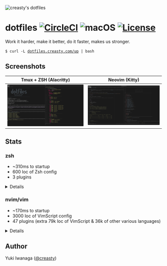 ![creasty's dotfiles](https://user-images.githubusercontent.com/1695538/117818019-254abb00-b2a3-11eb-8676-5cd1415ce2b5.png)

dotfiles [![CircleCI](https://circleci.com/gh/creasty/dotfiles.svg?style=svg)](https://circleci.com/gh/creasty/dotfiles) ![macOS](https://img.shields.io/badge/platform-macOS-lightgray.svg) [![License](https://img.shields.io/github/license/creasty/dotfiles.svg)](./LICENSE.txt)
========

Work it harder, make it better, do it faster, makes us stronger.

<pre><code>$ curl -L <a href="http://dotfiles.creasty.com/up">dotfiles.creasty.com/up</a> | bash</code></pre>

Screenshots
-----------

| Tmux + ZSH (Alacritty) | Neovim (Kitty) |
|---|---|
| ![](./docs/images/screenshots/tmux.png) | ![](./docs/images/screenshots/neovim.png) |

Stats
-----

### zsh

- ~310ms to startup
- 600 loc of Zsh config
- 3 plugins

<details>

```sh-session
$ repeat 5 ( time zsh -i -c exit ; sleep 0.1 )
zsh -i -c exit  0.14s user 0.15s system 98% cpu 0.299 total
zsh -i -c exit  0.15s user 0.16s system 100% cpu 0.314 total
zsh -i -c exit  0.15s user 0.16s system 101% cpu 0.311 total
zsh -i -c exit  0.15s user 0.16s system 100% cpu 0.310 total
zsh -i -c exit  0.15s user 0.16s system 101% cpu 0.312 total
```

```sh-session
$ cloc --exclude-dir=plugins shell/zsh
       6 text files.
       6 unique files.
       4 files ignored.

github.com/AlDanial/cloc v 1.84  T=0.01 s (321.4 files/s, 63158.0 lines/s)
-------------------------------------------------------------------------------
Language                     files          blank        comment           code
-------------------------------------------------------------------------------
zsh                              4            127             92            567
-------------------------------------------------------------------------------
SUM:                             4            127             92            567
-------------------------------------------------------------------------------
```

```sh-session
$ ls shell/zsh/plugins | wc -l
       3
```

Profiling:

```sh-session
$ ZSH_PROF_ENABLED=1 zsh -i -c exit
```

</details>

### nvim/vim

- ~170ms to startup
- 3000 loc of VimScript config
- 47 plugins (extra 79k loc of VimScript & 36k of other various languages)

<details>

```sh-session
$ repeat 5 ( time nvim --headless -c quit ; sleep 0.1 )
nvim --headless -c quit  0.16s user 0.07s system 137% cpu 0.168 total
nvim --headless -c quit  0.15s user 0.07s system 139% cpu 0.157 total
nvim --headless -c quit  0.16s user 0.07s system 138% cpu 0.165 total
nvim --headless -c quit  0.16s user 0.07s system 137% cpu 0.165 total
nvim --headless -c quit  0.15s user 0.07s system 139% cpu 0.161 total
```

```sh-session
$ cloc --exclude-dir=dein vim
     144 text files.
     139 unique files.
      57 files ignored.

github.com/AlDanial/cloc v 1.84  T=0.09 s (1018.7 files/s, 60278.0 lines/s)
--------------------------------------------------------------------------------
Language                      files          blank        comment           code
--------------------------------------------------------------------------------
vim script                       64            701            599           3086
JSON                              1              8              0            257
Python                            2             36              2            192
TOML                              2             45             16            155
Ruby                              8             17              0            113
C                                 2             14              6             59
Go                                2             11              0             29
C/C++ Header                      1              3              0             12
HTML                              1              0              0             10
GraphQL                           3              0              0              9
make                              1              4              0              9
Java                              1              1              3              8
Markdown                          1              3              0              7
C++                               1              2              5              7
Bourne Again Shell                1              3              0              7
TypeScript                        1              1              0              4
--------------------------------------------------------------------------------
SUM:                             92            849            631           3964
--------------------------------------------------------------------------------
```

```sh-session
$ ag '^\[\[plugins' vim/dein.toml vim/dein_lazy.toml | wc -l
      47
```

Profile:

```sh-session
$ nvim --headless --startuptime /dev/stdout -c quit
```

</details>

Author
------

Yuki Iwanaga ([@creasty](https://github.com/creasty))
